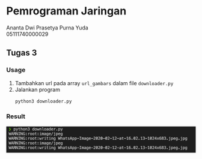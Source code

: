 # Pemrograman Jaringan

Ananta Dwi Prasetya Purna Yuda  
05111740000029

## Tugas 3
### Usage
1. Tambahkan url pada array `url_gambars` dalam file `downloader.py`
2. Jalankan program
    ```bash
    python3 downloader.py
    ```

### Result
![command](./result_cmd.png "Command Result")

